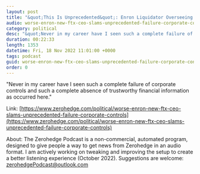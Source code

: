 ```yaml
---
layout: post
title: "&quot;This Is Unprecedented&quot;: Enron Liquidator Overseeing FTX Bankruptcy Speechless: &quot;I Have Never Seen Anything Like This&quot;"
audio: worse-enron-new-ftx-ceo-slams-unprecedented-failure-corporate-controls-1
category: political
desc: "&quot;Never in my career have I seen such a complete failure of corporate controls and such a complete absence of trustworthy financial information as occurred here.&quot;"
duration: 00:22:33
length: 1353
datetime: Fri, 18 Nov 2022 11:01:00 +0000
tags: podcast
guid: worse-enron-new-ftx-ceo-slams-unprecedented-failure-corporate-controls-0
order: 0
---
```

&quot;Never in my career have I seen such a complete failure of corporate controls and such a complete absence of trustworthy financial information as occurred here.&quot;

Link: [https://www.zerohedge.com/political/worse-enron-new-ftx-ceo-slams-unprecedented-failure-corporate-controls](https://www.zerohedge.com/political/worse-enron-new-ftx-ceo-slams-unprecedented-failure-corporate-controls)

About: The Zerohedge Podcast is a non-commercial, automated program, designed to give people a way to get news from Zerohedge in an audio format.  I am actively working on tweaking and improving the setup to create a better listening experience (October 2022).  Suggestions are welcome: [zerohedgePodcast@outlook.com](mailto:zerohedgePodcast@outlook.com)